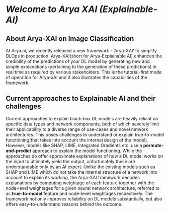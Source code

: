 

# ***Welcome to Arya XAI (Explainable-AI)***



## About Arya-XAI on Image Classification

At Arya.ai, we recently released a new framework - ‘Arya-XAI’ to simplify DLOps in production. Arya-XAI(short for Arya-Explainable AI) enhances the credibility of the predictions of your DL model by generating new and simple explanations (pertaining to the generation of these predictions) in real time as required by various stakeholders. 
This is the tutorial-first mode of operation for Arya-xAI and it also illustrates the capabilities of the framework.

## **Current approaches to Explainable AI and their challenges**

Current approaches to explain black-box DL models are heavily reliant on specific data types and network components, both of which severely limit their applicability to a diverse range of use-cases and novel network architectures. This poses challenges to understand or explain true-to-model functioning(that takes into account the internal design of the model). However, models like SHAP, LIME, Integrated Gradients etc. use a **permute-and-predict** approach to explain the model functioning. While the approaches do offer approximate explanations of how a DL model works on the input to ultimately yield the output, unfortunately these are understandable only by an AI expert. Unlike the existing models such as SHAP and LIME which do not take the internal structure of a network into account to explain its working, the Arya-XAI framework decodes explanations by computing weightage of each feature together with the node-level weightages for a given neural network architecture, referred to as **true-to-model** feature and node-level weightages respectively. The framework not only improves reliability on DL models substantially, but also offers easy-to-understand reasons behind the outcome. 